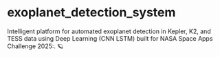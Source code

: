 # exoplanet_detection_system
Intelligent platform for automated exoplanet detection in Kepler, K2, and TESS data using Deep Learning (CNN LSTM) built for NASA Space Apps Challenge 2025:. 🪐
